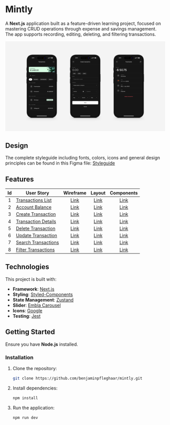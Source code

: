 # Mintly

A **Next.js** application built as a feature-driven learning project, focused on mastering CRUD operations through
expense and savings management. The app supports recording, editing, deleting, and filtering transactions.

![Mockup](./assets/mockup.jpg)

## Design

The complete styleguide including fonts, colors, icons and general design principles can be found in this Figma
file: [Styleguide](https://www.figma.com/design/DimQ0kYK6oqva5Zy1L4Hzv/Mintly-Styleguide?node-id=2062-350)

## Features

| Id | User Story                                                                |                           Wireframe                            |                           Layout                            |                           Components                            |
|:--:|---------------------------------------------------------------------------|:--------------------------------------------------------------:|:-----------------------------------------------------------:|:---------------------------------------------------------------:|
| 1  | [Transactions List](./assets/features/01_transactions-list/README.md)     |  [Link](./assets/features/01_transactions-list/wireframe.png)  |  [Link](./assets/features/01_transactions-list/layout.png)  |  [Link](./assets/features/01_transactions-list/components.png)  |
| 2  | [Account Balance](./assets/features/02_account-balance/README.md)         |   [Link](./assets/features/02_account-balance/wireframe.png)   |   [Link](./assets/features/02_account-balance/layout.png)   |   [Link](./assets/features/02_account-balance/components.png)   |
| 3  | [Create Transaction](./assets/features/03_create-transaction/README.md)   | [Link](./assets/features/03_create-transaction/wireframe.png)  | [Link](./assets/features/03_create-transaction/layout.png)  | [Link](./assets/features/03_create-transaction/components.png)  |
| 4  | [Transaction Details](./assets/features/04_transaction-details/README.md) | [Link](./assets/features/04_transaction-details/wireframe.png) | [Link](./assets/features/04_transaction-details/layout.png) | [Link](./assets/features/04_transaction-details/components.png) |
| 5  | [Delete Transaction](./assets/features/05_delete-transaction/README.md)   | [Link](./assets/features/05_delete-transaction/wireframe.png)  | [Link](./assets/features/05_delete-transaction/layout.png)  | [Link](./assets/features/05_delete-transaction/components.png)  |
| 6  | [Update Transaction](./assets/features/06_update-transaction/README.md)   | [Link](./assets/features/06_update-transaction/wireframe.png)  | [Link](./assets/features/06_update-transaction/layout.png)  | [Link](./assets/features/06_update-transaction/components.png)  |
| 7  | [Search Transactions](./assets/features/07_search-transactions/README.md) | [Link](./assets/features/07_search-transactions/wireframe.png) | [Link](./assets/features/07_search-transactions/layout.png) | [Link](./assets/features/07_search-transactions/components.png) |
| 8  | [Filter Transactions](./assets/features/08_filter-transactions/README.md) | [Link](./assets/features/08_filter-transactions/wireframe.png) | [Link](./assets/features/08_filter-transactions/layout.png) | [Link](./assets/features/08_filter-transactions/components.png) |

## Technologies

This project is built with:

- **Framework**: [Next.js](https://nextjs.org)
- **Styling**: [Styled-Components](https://styled-components.com/)
- **State Management**: [Zustand](https://zustand-demo.pmnd.rs/)
- **Slider**: [Embla Carousel](https://www.embla-carousel.com/)
- **Icons**: [Google](https://fonts.google.com/icons)
- **Testing**: [Jest](https://jestjs.io/)

## Getting Started

Ensure you have **Node.js** installed.

### Installation

1. Clone the repository:
   ```bash
   git clone https://github.com/benjaminpfleghaar/mintly.git
   ```

2. Install dependencies:
   ```bash
   npm install
   ```

3. Run the application:
   ```bash
   npm run dev
   ```